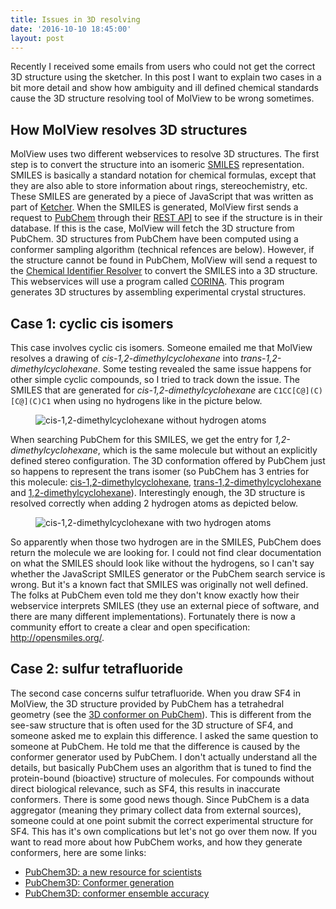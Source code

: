 ```yaml
---
title: Issues in 3D resolving
date: '2016-10-10 18:45:00'
layout: post
---
```

Recently I received some emails from users who could not get the correct 3D structure using the sketcher. In this post I want to explain two cases in a bit more detail and show how ambiguity and ill defined chemical standards cause the 3D structure resolving tool of MolView to be wrong sometimes.

## How MolView resolves 3D structures
MolView uses two different webservices to resolve 3D structures. The first step is to convert the structure into an isomeric [SMILES](http://www.daylight.com/dayhtml/doc/theory/theory.smiles.html) representation. SMILES is basically a standard notation for chemical formulas, except that they are also able to store information about rings, stereochemistry, etc. These SMILES are generated by a piece of JavaScript that was written as part of [Ketcher](https://github.com/ggasoftware/ketcher).
When the SMILES is generated, MolView first sends a request to [PubChem](https://pubchem.ncbi.nlm.nih.gov/) through their [REST API](https://pubchem.ncbi.nlm.nih.gov/pug_rest/PUG_REST.html) to see if the structure is in their database. If this is the case, MolView will fetch the 3D structure from PubChem. 3D structures from PubChem have been computed using a conformer sampling algorithm (technical refences are below).
However, if the structure cannot be found in PubChem, MolView will send a request to the [Chemical Identifier Resolver](https://cactus.nci.nih.gov/chemical/structure) to convert the SMILES into a 3D structure. This webservices will use a program called [CORINA](https://www.mn-am.com/products/corina). This program generates 3D structures by assembling experimental crystal structures.

## Case 1: cyclic cis isomers
This case involves cyclic cis isomers. Someone emailed me that MolView resolves a drawing of *cis-1,2-dimethylcyclohexane* into *trans-1,2-dimethylcyclohexane*. Some testing revealed the same issue happens for other simple cyclic compounds, so I tried to track down the issue. The SMILES that are generated for *cis-1,2-dimethylcyclohexane* are `C1CC[C@](C)[C@](C)C1` when using no hydrogens like in the picture below.

<figure>
  <img src="{{ site.baseurl }}/forestryio/images/no-hydrogen.png" alt="cis-1,2-dimethylcyclohexane without hydrogen atoms">
</figure>

When searching PubChem for this SMILES, we get the entry for *1,2-dimethylcyclohexane*, which is the same molecule but without an explicitly defined stereo configuration. The 3D conformation offered by PubChem just so happens to represent the trans isomer (so PubChem has 3 entries for this molecule: [cis-1,2-dimethylcyclohexane](https://pubchem.ncbi.nlm.nih.gov/compound/16628), [trans-1,2-dimethylcyclohexane](https://pubchem.ncbi.nlm.nih.gov/compound/23313) and [1,2-dimethylcyclohexane](https://pubchem.ncbi.nlm.nih.gov/compound/11416)).
Interestingly enough, the 3D structure is resolved correctly when adding 2 hydrogen atoms as depicted below.

<figure>
  <img src="{{ site.baseurl }}/forestryio/images/with-hydrogen.png" alt="cis-1,2-dimethylcyclohexane with two hydrogen atoms">
</figure>

So apparently when those two hydrogen are in the SMILES, PubChem does return the molecule we are looking for. I could not find clear documentation on what the SMILES should look like without the hydrogens, so I can't say whether the JavaScript SMILES generator or the PubChem search service is wrong. But it's a known fact that SMILES was originally not well defined. The folks at PubChem even told me they don't know exactly how their webservice interprets SMILES (they use an external piece of software, and there are many different implementations). Fortunately there is now a community effort to create a clear and open specification: http://opensmiles.org/.

## Case 2: sulfur tetrafluoride
The second case concerns sulfur tetrafluoride. When you draw SF4 in MolView, the 3D structure provided by PubChem has a tetrahedral geometry (see the [3D conformer on PubChem](https://pubchem.ncbi.nlm.nih.gov/compound/sulfur_tetrafluoride#section=3D-Conformer)). This is different from the see-saw structure that is often used for the 3D structure of SF4, and someone asked me to explain this difference. I asked the same question to someone at PubChem. He told me that the difference is caused by the conformer generator used by PubChem. I don't actually understand all the details, but basically PubChem uses an algorithm that is tuned to find the protein-bound (bioactive) structure of molecules. For compounds without direct biological relevance, such as SF4, this results in inaccurate conformers.
There is some good news though. Since PubChem is a data aggregator (meaning they primary collect data from external sources), someone could at one point submit the correct experimental structure for SF4. This has it's own complications but let's not go over them now. If you want to read more about how PubChem works, and how they generate conformers, here are some links:

+ [PubChem3D: a new resource for scientists](http://jcheminf.springeropen.com/articles/10.1186/1758-2946-3-32)
+ [PubChem3D: Conformer generation](http://jcheminf.springeropen.com/articles/10.1186/1758-2946-3-4)
+ [PubChem3D: conformer ensemble accuracy](http://jcheminf.springeropen.com/articles/10.1186/1758-2946-5-1)